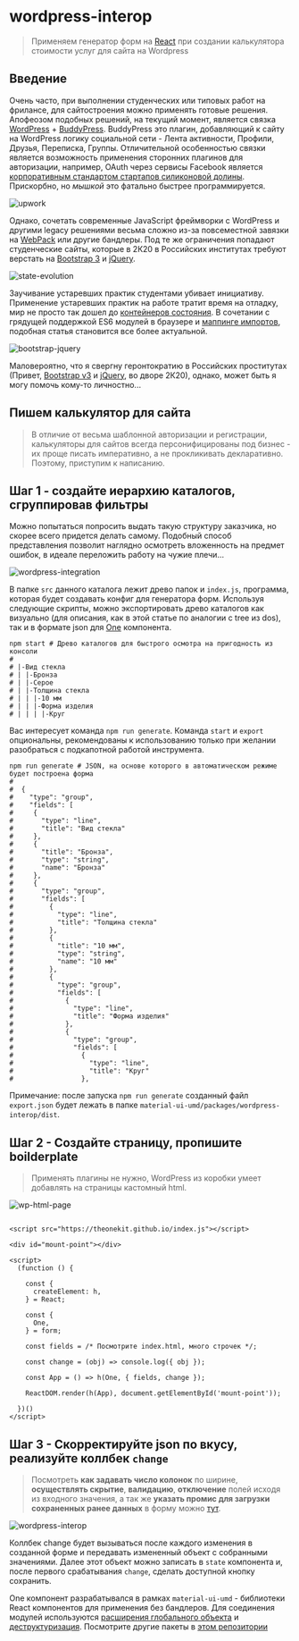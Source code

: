 # wordpress-interop

> Применяем генератор форм на [React](https://reactjs.org/) при создании калькулятора стоимости услуг для сайта на Wordpress

## Введение

Очень часто, при выполнении студенческих или типовых работ на фрилансе, для сайтостроения можно применять готовые решения. Апофеозом подобных решений, на текущий момент, является связка [WordPress](https://ru.wordpress.org/) + [BuddyPress](https://buddypress.org/). BuddyPress это плагин, добавляющий к сайту на WordPress логику социальной сети - Лента активности, Профили, Друзья, Переписка, Группы. Отличительной особенностью связки является возможность применения сторонних плагинов для авторизации, например, OAuth через сервисы Facebook является [корпоративным стандартом стартапов силиконовой долины](https://www.upwork.com/freelance-jobs/wordpress/). Прискорбно, но *мышкой* это фатально быстрее программируется.

![upwork](../../assets/img/upwork.png)

Однако, сочетать современные JavaScript фреймворки с WordPress и другими legacy решениями весьма сложно из-за повсеместной завязки на [WebPack](https://webpack.js.org/) или другие бандлеры. Под те же ограничения попадают студенческие сайты, которые в 2К20 в Российских институтах требуют верстать на [Bootstrap 3](https://getbootstrap.com/docs/3.4/) и [jQuery](https://jquery.com/).

![state-evolution](../../assets/img/app-state-evo.png)

Заучивание устаревших практик студентами убивает инициативу. Применение устаревших практик на работе тратит время на отладку, мир не просто так дошел до [контейнеров состояния](https://reactjs.org/docs/hooks-state.html). В сочетании с грядущей поддержкой ES6 модулей в браузере и [маппинге импортов](https://github.com/WICG/import-maps), подобная статья становится все более актуальной.

![bootstrap-jquery](../../assets/img/bootstrap-jquery.png)

Маловероятно, что я свергну геронтократию в Российских проститутах (Привет, [Bootstrap v3](https://getbootstrap.com/docs/3.4/) и [jQuery](https://jquery.com/), во дворе 2К20), однако, может быть я могу помочь кому-то личностно...

## Пишем калькулятор для сайта

> В отличие от весьма шаблонной авторизации и регистрации, калькуляторы для сайтов всегда персонифицированы под бизнес - их проще писать императивно, а не прокликивать декларативно. Поэтому, приступим к написанию.

## Шаг 1 - создайте иерархию каталогов, сгруппировав фильтры

Можно попытаться попросить выдать такую структуру заказчика, но скорее всего придется делать самому. Подобный способ представления позволит наглядно осмотреть вложенность на предмет ошибок, в идеале переложить работу на чужие плечи...

![wordpress-integration](../../assets/img/wordpress-integration.png)

В папке `src` данного каталога лежит древо папок и `index.js`, программа, которая будет создавать конфиг для генератора форм. Используя следующие скрипты, можно экспортировать древо каталогов как визуально (для описания, как в этой статье по аналогии с tree из dos), так и в формате json для [One](https://github.com/tripolskypetr/material-ui-umd/blob/master/packages/form-generator-app/STUDENTS.md) компонента.

```
npm start # Древо каталогов для быстрого осмотра на пригодность из консоли
#
# |-Вид стекла
# | |-Бронза
# | |-Серое
# | |-Толщина стекла
# | | |-10 мм
# | | |-Форма изделия
# | | | |-Круг

```

Вас интересует команда `npm run generate`. Команда `start` и `export` опциональны, рекомендованы к использованию только при желании разобраться с подкапотной работой инструмента.

```
npm run generate # JSON, на основе которого в автоматическом режиме будет построена форма
#
#  {
#    "type": "group",
#    "fields": [
#     {
#       "type": "line",
#       "title": "Вид стекла"
#     },
#     {
#       "title": "Бронза",
#       "type": "string",
#       "name": "Бронза"
#     },
#     {
#       "type": "group",
#       "fields": [
#         {
#           "type": "line",
#           "title": "Толщина стекла"
#         },
#         {
#           "title": "10 мм",
#           "type": "string",
#           "name": "10 мм"
#         },
#         {
#           "type": "group",
#           "fields": [
#             {
#               "type": "line",
#               "title": "Форма изделия"
#             },
#             {
#               "type": "group",
#               "fields": [
#                 {
#                   "type": "line",
#                   "title": "Круг"
#                 },
```

Примечание: после запуска `npm run generate` созданный файл `export.json` будет лежать в папке `material-ui-umd/packages/wordpress-interop/dist`.

## Шаг 2 - Создайте страницу, пропишите boilderplate

> Применять плагины не нужно, WordPress из коробки умеет добавлять на страницы кастомный html.

![wp-html-page](../../assets/img/wp-html-page.png)

```

<script src="https://theonekit.github.io/index.js"></script>

<div id="mount-point"></div>

<script>
  (function () {

    const {
      createElement: h,
    } = React;

    const {
      One,
    } = form;

    const fields = /* Посмотрите index.html, много строчек */;

    const change = (obj) => console.log({ obj });

    const App = () => h(One, { fields, change });

    ReactDOM.render(h(App), document.getElementById('mount-point'));

  })()
</script>

```

## Шаг 3 - Скорректируйте json по вкусу, реализуйте коллбек `change`

> Посмотреть **как задавать число колонок** по ширине, **осуществлять скрытие**, **валидацию**, **отключение** полей исходя из входного значения, а так же **указать промис для загрузки сохраненных ранее данных** в форму можно [тут](../form-generator-app/STUDENTS.md).

![wordpress-interop](../../assets/img/wordpress-interop.gif)

Коллбек change будет вызываться после каждого изменения в созданной форме и передавать измененный объект с собранными значениями. Далее этот объект можно записать в `state` компонента и, после первого срабатывания `change`, сделать доступной кнопку сохранить.

One компонент разрабатывался в рамках `material-ui-umd` - библиотеки React компонентов для применения без бандлеров. Для соединения модулей используются [расширения глобального объекта](https://www.typescriptlang.org/docs/handbook/namespaces.html) и [деструктуризация](https://developer.mozilla.org/en/docs/Web/JavaScript/Reference/Operators/Destructuring_assignment). Посмотрите другие пакеты в [этом репозитории](https://github.com/tripolskypetr/material-ui-umd)
